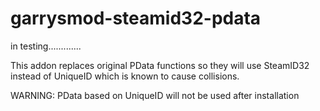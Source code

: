 # garrysmod-steamid32-pdata
in testing.............

This addon replaces original PData functions so they will use SteamID32 instead of UniqueID which is known to cause collisions.

WARNING: PData based on UniqueID will not be used after installation
